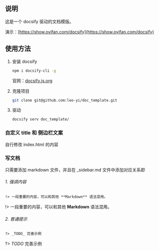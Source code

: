 ## 说明
这是一个 docsify 驱动的文档模版。

演示：[https://show.oyifan.com/docsify](https://show.oyifan.com/docsify)

## 使用方法

1. 安装 docsify
    
    ``` sh
    npm i docsify-cli -g
    ```
    
    官网：[docsify.js.org](https://docsify.js.org/#/zh-cn/)

2. 克隆项目

    ``` sh
    git clone git@github.com:leo-yi/doc_template.git
    ```

3. 驱动

    ``` sh
    docsify serv doc_template/
    ```

### 自定义 title 和 侧边栏文案

自行修改 index.html 的内容

### 写文档

只需要添加 markdown 文件，并且在 _sidebar.md 文件中添加对应关系即 

###### 1. 强调内容

``` markdown
!> 一段重要的内容，可以和其他 **Markdown** 语法混用。
```

!> 一段重要的内容，可以和其他 **Markdown** 语法混用。

###### 2. 普通提示

``` markdown
?> _TODO_ 完善示例
```

?> _TODO_ 完善示例